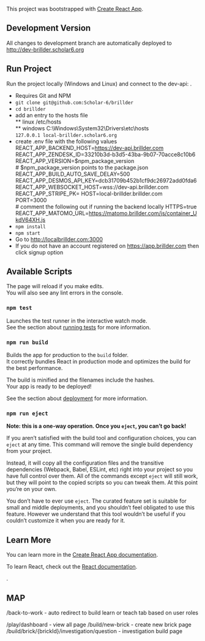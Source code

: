 This project was bootstrapped with [Create React App](https://github.com/facebook/create-react-app).

## Development Version
All changes to development branch are automatically deployed to http://dev-brillder.scholar6.org

## Run Project  

Run the project locally (Windows and Linux) and connect to the dev-api:
.

* Requires Git and NPM  
* `git clone git@github.com:Scholar-6/brillder`  
* `cd brillder`  
* add an entry to the hosts file   
** linux /etc/hosts  
** windows C:\Windows\System32\Drivers\etc\hosts  
`127.0.0.1 local-brillder.scholar6.org` 
* create .env file with the following values  
        REACT_APP_BACKEND_HOST=https://dev-api.brillder.com  
        REACT_APP_ZENDESK_ID=33210b3d-b3d5-43ba-9b07-70acce8c10b6  
        REACT_APP_VERSION=$npm_package_version  
        # $npm_package_version points to the package.json 
        REACT_APP_BUILD_AUTO_SAVE_DELAY=500  
        REACT_APP_DESMOS_API_KEY=dcb31709b452b1cf9dc26972add0fda6  
        REACT_APP_WEBSOCKET_HOST=wss://dev-api.brillder.com
        REACT_APP_STRIPE_PK=
        HOST=local-brillder.brillder.com  
        PORT=3000  
        # comment the following out if running the backend locally
        HTTPS=true  
        REACT_APP_MATOMO_URL=https://matomo.brillder.com/js/container_UkdV64XH.js  
* `npm install`  
* `npm start`  
* Go to http://localbrillder.com:3000  
* If you do not have an account registered on https://app.brillder.com then click signup option  


## Available Scripts

The page will reload if you make edits.<br />
You will also see any lint errors in the console.

### `npm test`

Launches the test runner in the interactive watch mode.<br />
See the section about [running tests](https://facebook.github.io/create-react-app/docs/running-tests) for more information.

### `npm run build`

Builds the app for production to the `build` folder.<br />
It correctly bundles React in production mode and optimizes the build for the best performance.

The build is minified and the filenames include the hashes.<br />
Your app is ready to be deployed!

See the section about [deployment](https://facebook.github.io/create-react-app/docs/deployment) for more information.

### `npm run eject`

**Note: this is a one-way operation. Once you `eject`, you can’t go back!**

If you aren’t satisfied with the build tool and configuration choices, you can `eject` at any time. This command will remove the single build dependency from your project.

Instead, it will copy all the configuration files and the transitive dependencies (Webpack, Babel, ESLint, etc) right into your project so you have full control over them. All of the commands except `eject` will still work, but they will point to the copied scripts so you can tweak them. At this point you’re on your own.

You don’t have to ever use `eject`. The curated feature set is suitable for small and middle deployments, and you shouldn’t feel obligated to use this feature. However we understand that this tool wouldn’t be useful if you couldn’t customize it when you are ready for it.

## Learn More

You can learn more in the [Create React App documentation](https://facebook.github.io/create-react-app/docs/getting-started).

To learn React, check out the [React documentation](https://reactjs.org/).

.


## MAP
/back-to-work       - auto redirect to build learn or teach tab based on user roles


/play/dashboard        - view all page
/build/new-brick - create new brick page
/build/brick/{brickId}/investigation/question - investigation build page
